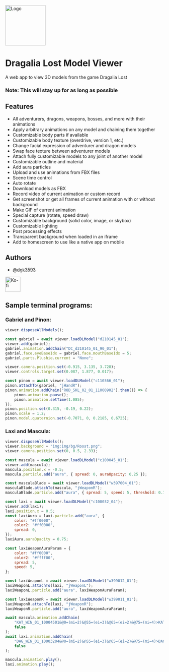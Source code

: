 <img src="https://dgk3593.github.io/dl-model/logo192.png" title="Dragalia Lost Model Viewer" alt="Logo" width="128" height="128" />

# Dragalia Lost Model Viewer

A web app to view 3D models from the game Dragalia Lost

### Note: This will stay up for as long as possible

## Features

-   All adventurers, dragons, weapons, bosses, and more with their animations
-   Apply arbitrary animations on any model and chaining them together
-   Customizable body parts if available
-   Customizable body texture (overdrive, version 1, etc.)
-   Change facial expression of adventurer and dragon models
-   Swap face texture between adventurer models
-   Attach fully customizable models to any joint of another model
-   Customizable outline and material
-   Add aura particles
-   Upload and use animations from FBX files
-   Scene time control
-   Auto rotate
-   Download models as FBX
-   Record video of current animation or custom record
-   Get screenshot or get all frames of current animation with or without background
-   Make GIF of current animation
-   Special capture (rotate, speed draw)
-   Customizable background (solid color, image, or skybox)
-   Customizable lighting
-   Post processing effects
-   Transparent background when loaded in an iframe
-   Add to homescreen to use like a native app on mobile

## Authors

-   [@dgk3593](https://www.github.com/dgk3593)

<a href="https://ko-fi.com/L4L83VOAP" title="Buy me a coffee"><img src="https://cdn.ko-fi.com/cdn/kofi5.png?v=2" alt="Ko-fi" height="48" /></a>

## Sample terminal programs:

### Gabriel and Pinon:

```js
viewer.disposeAllModels();

const gabriel = await viewer.loadDLModel("d210145_01");
viewer.add(gabriel);
gabriel.animation.addChain("DC_d210145_01_90_01");
gabriel.face.eyeBaseIdx = gabriel.face.mouthBaseIdx = 5;
gabriel.parts.Plushie.current = "None";

viewer.camera.position.set(-0.915, 3.135, 3.728);
viewer.controls.target.set(0.087, 1.877, 0.017);

const pinon = await viewer.loadDLModel("c110366_01");
pinon.attachTo(gabriel, "jHandR");
pinon.animation.addChain("ROD_SKL_02_01_11000902").then(() => {
    pinon.animation.pause();
    pinon.animation.setTime(1.085);
});
pinon.position.set(0.315, -0.19, 0.22);
pinon.scale = 1.2;
pinon.model.quaternion.set(-0.7071, 0, 0.2185, 0.6725);
```

### Laxi and Mascula:

```js
viewer.disposeAllModels();
viewer.background = "img:img/bg/Roost.png";
viewer.camera.position.set(0, 0.5, 2.33);

const mascula = await viewer.loadDLModel("c100045_01");
viewer.add(mascula);
mascula.position.x = -0.5;
mascula.particle.add("aura", { spread: 0, auraOpacity: 0.25 });

const masculaBlade = await viewer.loadDLModel("w397004_01");
masculaBlade.attachTo(mascula, "jWeaponR");
masculaBlade.particle.add("aura", { spread: 5, speed: 5, threshold: 0.7 });

const laxi = await viewer.loadDLModel("c100032_04");
viewer.add(laxi);
laxi.position.x = 0.5;
const laxiAura = laxi.particle.add("aura", {
    color: "#ff0000",
    color2: "#ff0000",
    spread: 0,
});
laxiAura.auraOpacity = 0.75;

const laxiWeaponAuraParam = {
    color: "#ff0000",
    color2: "#ffff00",
    spread: 5,
    speed: 5,
};

const laxiWeaponL = await viewer.loadDLModel("w399012_01");
laxiWeaponL.attachTo(laxi, "jWeaponL");
laxiWeaponL.particle.add("aura", laxiWeaponAuraParam);

const laxiWeaponR = await viewer.loadDLModel("w399011_01");
laxiWeaponR.attachTo(laxi, "jWeaponR");
laxiWeaponR.particle.add("aura", laxiWeaponAuraParam);

await mascula.animation.addChain(
    "KAT_WIN_01_10004501&@0=(mi=2)&@55=(ei=3)&@65=(ei=2)&@75=(mi=4)>KAT_WIN_02_10004501",
    false
);
await laxi.animation.addChain(
    "DAG_WIN_01_10003204&@0=(mi=2)&@55=(ei=3)&@65=(ei=2)&@75=(mi=4)>DAG_WIN_02_10003204",
    false
);

mascula.animation.play();
laxi.animation.play();
```
